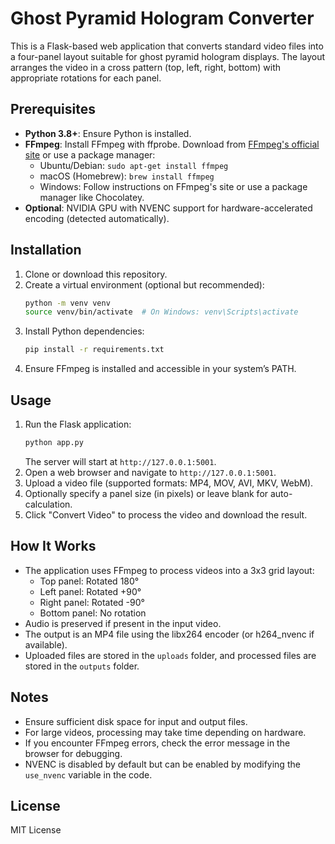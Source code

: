 # Ghost Pyramid Hologram Converter

This is a Flask-based web application that converts standard video files into a four-panel layout suitable for ghost pyramid hologram displays. The layout arranges the video in a cross pattern (top, left, right, bottom) with appropriate rotations for each panel.

## Prerequisites

- **Python 3.8+**: Ensure Python is installed.
- **FFmpeg**: Install FFmpeg with ffprobe. Download from [FFmpeg's official site](https://ffmpeg.org/download.html) or use a package manager:
  - Ubuntu/Debian: `sudo apt-get install ffmpeg`
  - macOS (Homebrew): `brew install ffmpeg`
  - Windows: Follow instructions on FFmpeg's site or use a package manager like Chocolatey.
- **Optional**: NVIDIA GPU with NVENC support for hardware-accelerated encoding (detected automatically).

## Installation

1. Clone or download this repository.
2. Create a virtual environment (optional but recommended):
   ```bash
   python -m venv venv
   source venv/bin/activate  # On Windows: venv\Scripts\activate
   ```
3. Install Python dependencies:
   ```bash
   pip install -r requirements.txt
   ```
4. Ensure FFmpeg is installed and accessible in your system’s PATH.

## Usage

1. Run the Flask application:
   ```bash
   python app.py
   ```
   The server will start at `http://127.0.0.1:5001`.
2. Open a web browser and navigate to `http://127.0.0.1:5001`.
3. Upload a video file (supported formats: MP4, MOV, AVI, MKV, WebM).
4. Optionally specify a panel size (in pixels) or leave blank for auto-calculation.
5. Click "Convert Video" to process the video and download the result.

## How It Works

- The application uses FFmpeg to process videos into a 3x3 grid layout:
  - Top panel: Rotated 180°
  - Left panel: Rotated +90°
  - Right panel: Rotated -90°
  - Bottom panel: No rotation
- Audio is preserved if present in the input video.
- The output is an MP4 file using the libx264 encoder (or h264_nvenc if available).
- Uploaded files are stored in the `uploads` folder, and processed files are stored in the `outputs` folder.

## Notes

- Ensure sufficient disk space for input and output files.
- For large videos, processing may take time depending on hardware.
- If you encounter FFmpeg errors, check the error message in the browser for debugging.
- NVENC is disabled by default but can be enabled by modifying the `use_nvenc` variable in the code.

## License

MIT License
